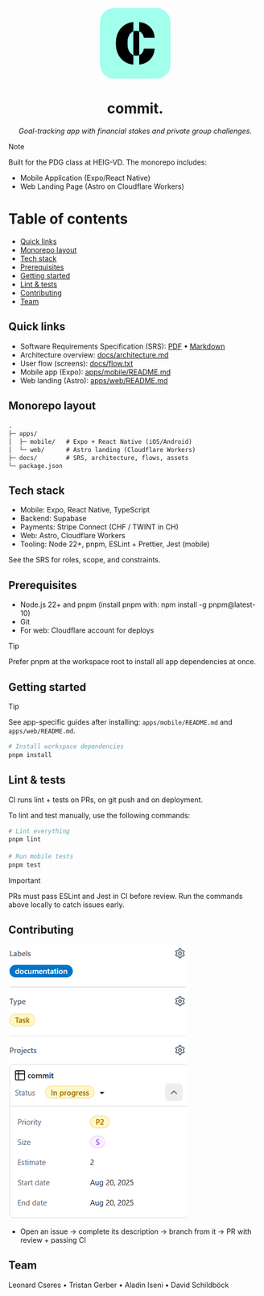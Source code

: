 <p align="center">
  <img src="docs/assets/commit-logo.png" alt="Commit logo" width="140" />
</p>
<h1 align="center">commit.</h1>
<p align="center"><em>Goal-tracking app with financial stakes and private group challenges.</em></p>

> [!NOTE]
> Built for the PDG class at HEIG-VD. The monorepo includes:
>
> - Mobile Application (Expo/React Native)
> - Web Landing Page (Astro on Cloudflare Workers)

# Table of contents

<!-- mtoc-start -->

- [Quick links](#quick-links)
- [Monorepo layout](#monorepo-layout)
- [Tech stack](#tech-stack)
- [Prerequisites](#prerequisites)
- [Getting started](#getting-started)
- [Lint & tests](#lint--tests)
- [Contributing](#contributing)
- [Team](#team)

<!-- mtoc-end -->

## Quick links

- Software Requirements Specification (SRS): [PDF](./docs/software-requirements-specification.pdf) • [Markdown](./docs/software-requirements-specification.md)
- Architecture overview: [docs/architecture.md](./docs/architecture.md)
- User flow (screens): [docs/flow.txt](./docs/flow.txt)
- Mobile app (Expo): [apps/mobile/README.md](./apps/mobile/README.md)
- Web landing (Astro): [apps/web/README.md](./apps/web/README.md)

## Monorepo layout

    .
    ├─ apps/
    │  ├─ mobile/   # Expo + React Native (iOS/Android)
    │  └─ web/      # Astro landing (Cloudflare Workers)
    ├─ docs/        # SRS, architecture, flows, assets
    └─ package.json

## Tech stack

- Mobile: Expo, React Native, TypeScript
- Backend: Supabase
- Payments: Stripe Connect (CHF / TWINT in CH)
- Web: Astro, Cloudflare Workers
- Tooling: Node 22+, pnpm, ESLint + Prettier, Jest (mobile)

See the SRS for roles, scope, and constraints.

## Prerequisites

- Node.js 22+ and pnpm (install pnpm with: npm install -g pnpm@latest-10)
- Git
- For web: Cloudflare account for deploys

> [!TIP]
> Prefer pnpm at the workspace root to install all app dependencies at once.

## Getting started

> [!TIP]
> See app-specific guides after installing: `apps/mobile/README.md` and `apps/web/README.md`.

```bash
# Install workspace dependencies
pnpm install
```

## Lint & tests

CI runs lint + tests on PRs, on git push and on deployment.

To lint and test manually, use the following commands:

```bash
# Lint everything
pnpm lint

# Run mobile tests
pnpm test
```

> [!IMPORTANT]
> PRs must pass ESLint and Jest in CI before review. Run the commands above locally to catch issues early.

## Contributing

![alt text](docs/assets/issue.png)

- Open an issue → complete its description → branch from it → PR with review + passing CI

## Team

Leonard Cseres • Tristan Gerber • Aladin Iseni • David Schildböck
